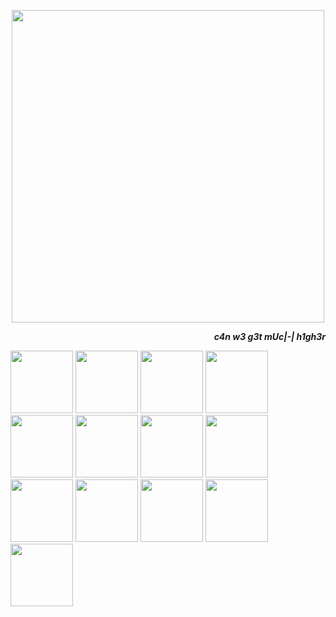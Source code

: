 <p align="center">
    <img width="500" src="https://media.tenor.com/Mwzug9zxYh0AAAAi/nyan-cat-every-nyan.gif">
</p>
<p align="right">
<strong><em>c4n w3 g3t mUc|-| h1gh3r</strong></em>

>

<p align="left">
    <img width="100" src="https://media.tenor.com/3bcpWv2kyAkAAAAi/waffles-stamp.gif">   <img width="100" src="https://images-wixmp-ed30a86b8c4ca887773594c2.wixmp.com/f/a05ab71b-2429-4c71-b3f2-74abd1ef5d31/dhezhda-127ddc46-36b2-407d-9fe5-2e1224d48dd1.gif?token=eyJ0eXAiOiJKV1QiLCJhbGciOiJIUzI1NiJ9.eyJzdWIiOiJ1cm46YXBwOjdlMGQxODg5ODIyNjQzNzNhNWYwZDQxNWVhMGQyNmUwIiwiaXNzIjoidXJuOmFwcDo3ZTBkMTg4OTgyMjY0MzczYTVmMGQ0MTVlYTBkMjZlMCIsIm9iaiI6W1t7InBhdGgiOiJcL2ZcL2EwNWFiNzFiLTI0MjktNGM3MS1iM2YyLTc0YWJkMWVmNWQzMVwvZGhlemhkYS0xMjdkZGM0Ni0zNmIyLTQwN2QtOWZlNS0yZTEyMjRkNDhkZDEuZ2lmIn1dXSwiYXVkIjpbInVybjpzZXJ2aWNlOmZpbGUuZG93bmxvYWQiXX0.lUDybiffuf3ED7GHt3PYy5bjImHsSHC2Qji7Q3xrzPQ">  <img width="100" src="https://images-wixmp-ed30a86b8c4ca887773594c2.wixmp.com/f/a06e9d4f-f786-4e2c-aca0-095af2a27353/dd3yqdb-f0efa0ca-02b9-455b-9970-dd89dc53c61e.gif?token=eyJ0eXAiOiJKV1QiLCJhbGciOiJIUzI1NiJ9.eyJzdWIiOiJ1cm46YXBwOjdlMGQxODg5ODIyNjQzNzNhNWYwZDQxNWVhMGQyNmUwIiwiaXNzIjoidXJuOmFwcDo3ZTBkMTg4OTgyMjY0MzczYTVmMGQ0MTVlYTBkMjZlMCIsIm9iaiI6W1t7InBhdGgiOiJcL2ZcL2EwNmU5ZDRmLWY3ODYtNGUyYy1hY2EwLTA5NWFmMmEyNzM1M1wvZGQzeXFkYi1mMGVmYTBjYS0wMmI5LTQ1NWItOTk3MC1kZDg5ZGM1M2M2MWUuZ2lmIn1dXSwiYXVkIjpbInVybjpzZXJ2aWNlOmZpbGUuZG93bmxvYWQiXX0.pY6gsU_HbnNG3nM9NQH6e4PsTbamgEuexwuKR31kDIw">  <img width="100" src="https://images-wixmp-ed30a86b8c4ca887773594c2.wixmp.com/f/1f5d4d8e-9f4a-4855-af0c-0e95e1518040/dd5cohq-2d30717e-d06c-4727-822c-5b855b38f97a.png?token=eyJ0eXAiOiJKV1QiLCJhbGciOiJIUzI1NiJ9.eyJzdWIiOiJ1cm46YXBwOjdlMGQxODg5ODIyNjQzNzNhNWYwZDQxNWVhMGQyNmUwIiwiaXNzIjoidXJuOmFwcDo3ZTBkMTg4OTgyMjY0MzczYTVmMGQ0MTVlYTBkMjZlMCIsIm9iaiI6W1t7InBhdGgiOiJcL2ZcLzFmNWQ0ZDhlLTlmNGEtNDg1NS1hZjBjLTBlOTVlMTUxODA0MFwvZGQ1Y29ocS0yZDMwNzE3ZS1kMDZjLTQ3MjctODIyYy01Yjg1NWIzOGY5N2EucG5nIn1dXSwiYXVkIjpbInVybjpzZXJ2aWNlOmZpbGUuZG93bmxvYWQiXX0.TBh_1F-Atfh88b-mMOm7xV3WlJqtoIB1YSu_bBXKYh4">  <img width="100" src="https://images-wixmp-ed30a86b8c4ca887773594c2.wixmp.com/f/c8ee5b86-44cc-4e2c-a08a-4ae8aa435340/dfosz34-32efb698-491b-4c25-a467-54b1c7a0560f.gif?token=eyJ0eXAiOiJKV1QiLCJhbGciOiJIUzI1NiJ9.eyJzdWIiOiJ1cm46YXBwOjdlMGQxODg5ODIyNjQzNzNhNWYwZDQxNWVhMGQyNmUwIiwiaXNzIjoidXJuOmFwcDo3ZTBkMTg4OTgyMjY0MzczYTVmMGQ0MTVlYTBkMjZlMCIsIm9iaiI6W1t7InBhdGgiOiJcL2ZcL2M4ZWU1Yjg2LTQ0Y2MtNGUyYy1hMDhhLTRhZThhYTQzNTM0MFwvZGZvc3ozNC0zMmVmYjY5OC00OTFiLTRjMjUtYTQ2Ny01NGIxYzdhMDU2MGYuZ2lmIn1dXSwiYXVkIjpbInVybjpzZXJ2aWNlOmZpbGUuZG93bmxvYWQiXX0.3OsQlLjK-hv7SDmnDnQjvSeliC-kLGGLlpiTe27sWGg">  <img width="100" src="https://images-wixmp-ed30a86b8c4ca887773594c2.wixmp.com/f/c8ee5b86-44cc-4e2c-a08a-4ae8aa435340/dfos6gm-a3abaa79-7c27-4fcc-9884-b40f88cb260d.png?token=eyJ0eXAiOiJKV1QiLCJhbGciOiJIUzI1NiJ9.eyJzdWIiOiJ1cm46YXBwOjdlMGQxODg5ODIyNjQzNzNhNWYwZDQxNWVhMGQyNmUwIiwiaXNzIjoidXJuOmFwcDo3ZTBkMTg4OTgyMjY0MzczYTVmMGQ0MTVlYTBkMjZlMCIsIm9iaiI6W1t7InBhdGgiOiJcL2ZcL2M4ZWU1Yjg2LTQ0Y2MtNGUyYy1hMDhhLTRhZThhYTQzNTM0MFwvZGZvczZnbS1hM2FiYWE3OS03YzI3LTRmY2MtOTg4NC1iNDBmODhjYjI2MGQucG5nIn1dXSwiYXVkIjpbInVybjpzZXJ2aWNlOmZpbGUuZG93bmxvYWQiXX0.Ru5KLOjrbVgUzDPqhv4uC-6a-Vxdjk1Jf-vQhD1LS_w">  <img width="100" src="https://images-wixmp-ed30a86b8c4ca887773594c2.wixmp.com/f/93f4d390-d585-47c0-a9b6-66a703879998/dbcdpkf-fe7257c8-f1f2-4c61-b47c-a9957eb55b62.png?token=eyJ0eXAiOiJKV1QiLCJhbGciOiJIUzI1NiJ9.eyJzdWIiOiJ1cm46YXBwOjdlMGQxODg5ODIyNjQzNzNhNWYwZDQxNWVhMGQyNmUwIiwiaXNzIjoidXJuOmFwcDo3ZTBkMTg4OTgyMjY0MzczYTVmMGQ0MTVlYTBkMjZlMCIsIm9iaiI6W1t7InBhdGgiOiJcL2ZcLzkzZjRkMzkwLWQ1ODUtNDdjMC1hOWI2LTY2YTcwMzg3OTk5OFwvZGJjZHBrZi1mZTcyNTdjOC1mMWYyLTRjNjEtYjQ3Yy1hOTk1N2ViNTViNjIucG5nIn1dXSwiYXVkIjpbInVybjpzZXJ2aWNlOmZpbGUuZG93bmxvYWQiXX0.JFF3lYH0gv_-U27KAjov1DFHY5LvcC5f1D8dKXPeEYM">  <img width="100" src="https://images-wixmp-ed30a86b8c4ca887773594c2.wixmp.com/f/7f07c132-6e55-4943-9bb7-dbef21458a42/dfosxwk-8018ef0d-f61e-43b0-b577-47e0e8c581fd.png?token=eyJ0eXAiOiJKV1QiLCJhbGciOiJIUzI1NiJ9.eyJzdWIiOiJ1cm46YXBwOjdlMGQxODg5ODIyNjQzNzNhNWYwZDQxNWVhMGQyNmUwIiwiaXNzIjoidXJuOmFwcDo3ZTBkMTg4OTgyMjY0MzczYTVmMGQ0MTVlYTBkMjZlMCIsIm9iaiI6W1t7InBhdGgiOiJcL2ZcLzdmMDdjMTMyLTZlNTUtNDk0My05YmI3LWRiZWYyMTQ1OGE0MlwvZGZvc3h3ay04MDE4ZWYwZC1mNjFlLTQzYjAtYjU3Ny00N2UwZThjNTgxZmQucG5nIn1dXSwiYXVkIjpbInVybjpzZXJ2aWNlOmZpbGUuZG93bmxvYWQiXX0.-5-u4lcElSRgWZGV2ye-z3K-WJYn4Sqsbkgcei_vF3E">  <img width="100" src="https://images-wixmp-ed30a86b8c4ca887773594c2.wixmp.com/f/3d24f900-9482-4746-9ff0-b6410c535b7f/dgmfpx2-0c31a76e-0160-4f66-b1e6-bf764e09f010.png?token=eyJ0eXAiOiJKV1QiLCJhbGciOiJIUzI1NiJ9.eyJzdWIiOiJ1cm46YXBwOjdlMGQxODg5ODIyNjQzNzNhNWYwZDQxNWVhMGQyNmUwIiwiaXNzIjoidXJuOmFwcDo3ZTBkMTg4OTgyMjY0MzczYTVmMGQ0MTVlYTBkMjZlMCIsIm9iaiI6W1t7InBhdGgiOiJcL2ZcLzNkMjRmOTAwLTk0ODItNDc0Ni05ZmYwLWI2NDEwYzUzNWI3ZlwvZGdtZnB4Mi0wYzMxYTc2ZS0wMTYwLTRmNjYtYjFlNi1iZjc2NGUwOWYwMTAucG5nIn1dXSwiYXVkIjpbInVybjpzZXJ2aWNlOmZpbGUuZG93bmxvYWQiXX0.z5K6fJe8P57KY6qkQvJG42lgk8j8L2r4503bYvedbM0">  <img width="100" src="https://images-wixmp-ed30a86b8c4ca887773594c2.wixmp.com/f/1dbac5d7-c709-4f63-a219-f02e582eb8cd/dc32cgo-c8ceb245-1193-4631-b0ac-91e17b4abccc.png/v1/fill/w_99,h_56,q_80,strp/roblox_user_stamp_by_hynua_dc32cgo-fullview.jpg?token=eyJ0eXAiOiJKV1QiLCJhbGciOiJIUzI1NiJ9.eyJzdWIiOiJ1cm46YXBwOjdlMGQxODg5ODIyNjQzNzNhNWYwZDQxNWVhMGQyNmUwIiwiaXNzIjoidXJuOmFwcDo3ZTBkMTg4OTgyMjY0MzczYTVmMGQ0MTVlYTBkMjZlMCIsIm9iaiI6W1t7ImhlaWdodCI6Ijw9NTYiLCJwYXRoIjoiXC9mXC8xZGJhYzVkNy1jNzA5LTRmNjMtYTIxOS1mMDJlNTgyZWI4Y2RcL2RjMzJjZ28tYzhjZWIyNDUtMTE5My00NjMxLWIwYWMtOTFlMTdiNGFiY2NjLnBuZyIsIndpZHRoIjoiPD05OSJ9XV0sImF1ZCI6WyJ1cm46c2VydmljZTppbWFnZS5vcGVyYXRpb25zIl19.ApNdQTpubBNn99apY7aeMRRmkXDkKzgfIzmPgo2lB1Q">  <img width="100" src="https://images-wixmp-ed30a86b8c4ca887773594c2.wixmp.com/f/beb8366b-3d76-4aa1-b644-3a835b72faeb/dvdr40-d7466ef4-15b3-4ed4-9a0f-b7c9f1803167.gif?token=eyJ0eXAiOiJKV1QiLCJhbGciOiJIUzI1NiJ9.eyJzdWIiOiJ1cm46YXBwOjdlMGQxODg5ODIyNjQzNzNhNWYwZDQxNWVhMGQyNmUwIiwiaXNzIjoidXJuOmFwcDo3ZTBkMTg4OTgyMjY0MzczYTVmMGQ0MTVlYTBkMjZlMCIsIm9iaiI6W1t7InBhdGgiOiJcL2ZcL2JlYjgzNjZiLTNkNzYtNGFhMS1iNjQ0LTNhODM1YjcyZmFlYlwvZHZkcjQwLWQ3NDY2ZWY0LTE1YjMtNGVkNC05YTBmLWI3YzlmMTgwMzE2Ny5naWYifV1dLCJhdWQiOlsidXJuOnNlcnZpY2U6ZmlsZS5kb3dubG9hZCJdfQ.xSUrwKdiQg_tDlIKkJWcVdMi5PRgnJw4hdmcug17M5k">  <img width="100" src="https://images-wixmp-ed30a86b8c4ca887773594c2.wixmp.com/f/93f4d390-d585-47c0-a9b6-66a703879998/ddbjjl2-0ea8326b-8998-41c8-b735-f223ce762047.png?token=eyJ0eXAiOiJKV1QiLCJhbGciOiJIUzI1NiJ9.eyJzdWIiOiJ1cm46YXBwOjdlMGQxODg5ODIyNjQzNzNhNWYwZDQxNWVhMGQyNmUwIiwiaXNzIjoidXJuOmFwcDo3ZTBkMTg4OTgyMjY0MzczYTVmMGQ0MTVlYTBkMjZlMCIsIm9iaiI6W1t7InBhdGgiOiJcL2ZcLzkzZjRkMzkwLWQ1ODUtNDdjMC1hOWI2LTY2YTcwMzg3OTk5OFwvZGRiampsMi0wZWE4MzI2Yi04OTk4LTQxYzgtYjczNS1mMjIzY2U3NjIwNDcucG5nIn1dXSwiYXVkIjpbInVybjpzZXJ2aWNlOmZpbGUuZG93bmxvYWQiXX0.2NYOu9JsLmInKvbo-pUUDwh1FxtLBN6i-As40gHBcJo">  <img width="100" src="https://h1bikii.carrd.co/assets/images/image06.png?v=1c836513">
